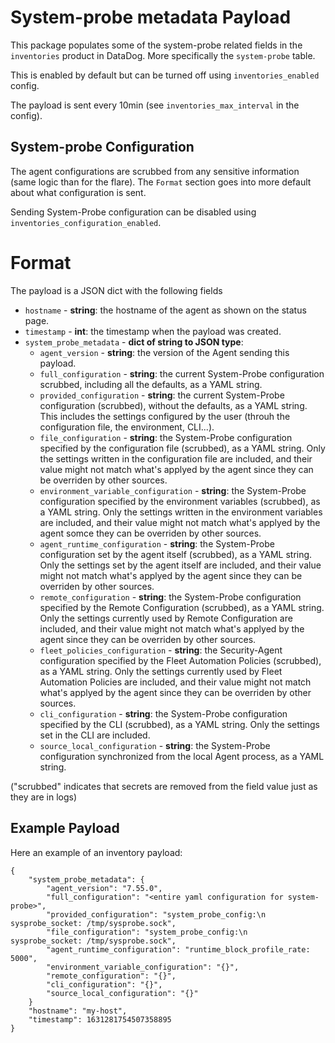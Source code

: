 # System-probe metadata Payload

This package populates some of the system-probe related fields in the `inventories` product in DataDog. More specifically the
`system-probe` table.

This is enabled by default but can be turned off using `inventories_enabled` config.

The payload is sent every 10min (see `inventories_max_interval` in the config).

## System-probe Configuration

The agent configurations are scrubbed from any sensitive information (same logic than for the flare). The `Format`
section goes into more default about what configuration is sent.

Sending System-Probe configuration can be disabled using `inventories_configuration_enabled`.

# Format

The payload is a JSON dict with the following fields

- `hostname` - **string**: the hostname of the agent as shown on the status page.
- `timestamp` - **int**: the timestamp when the payload was created.
- `system_probe_metadata` - **dict of string to JSON type**:
  - `agent_version` - **string**: the version of the Agent sending this payload.
  - `full_configuration` - **string**: the current System-Probe configuration scrubbed, including all the defaults, as a YAML
    string.
  - `provided_configuration` - **string**: the current System-Probe configuration (scrubbed), without the defaults, as a YAML
    string. This includes the settings configured by the user (throuh the configuration file, the environment, CLI...).
  - `file_configuration` - **string**: the System-Probe configuration specified by the configuration file (scrubbed), as a YAML string.
    Only the settings written in the configuration file are included, and their value might not match what's applyed by the agent since they can be overriden by other sources.
  - `environment_variable_configuration` - **string**: the System-Probe configuration specified by the environment variables (scrubbed), as a YAML string.
    Only the settings written in the environment variables are included, and their value might not match what's applyed by the agent somce they can be overriden by other sources.
  - `agent_runtime_configuration` - **string**: the System-Probe configuration set by the agent itself (scrubbed), as a YAML string.
    Only the settings set by the agent itself are included, and their value might not match what's applyed by the agent since they can be overriden by other sources.
  - `remote_configuration` - **string**: the System-Probe configuration specified by the Remote Configuration (scrubbed), as a YAML string.
    Only the settings currently used by Remote Configuration are included, and their value might not match what's applyed by the agent since they can be overriden by other sources.
  - `fleet_policies_configuration` - **string**: the Security-Agent configuration specified by the Fleet Automation Policies (scrubbed), as a YAML string.
    Only the settings currently used by Fleet Automation Policies are included, and their value might not match what's applyed by the agent since they can be overriden by other sources.
  - `cli_configuration` - **string**: the System-Probe configuration specified by the CLI (scrubbed), as a YAML string.
    Only the settings set in the CLI are included.
  - `source_local_configuration` - **string**: the System-Probe configuration synchronized from the local Agent process, as a YAML string.

("scrubbed" indicates that secrets are removed from the field value just as they are in logs)

## Example Payload

Here an example of an inventory payload:

```
{
    "system_probe_metadata": {
        "agent_version": "7.55.0",
        "full_configuration": "<entire yaml configuration for system-probe>",
        "provided_configuration": "system_probe_config:\n  sysprobe_socket: /tmp/sysprobe.sock",
        "file_configuration": "system_probe_config:\n  sysprobe_socket: /tmp/sysprobe.sock",
        "agent_runtime_configuration": "runtime_block_profile_rate: 5000",
        "environment_variable_configuration": "{}",
        "remote_configuration": "{}",
        "cli_configuration": "{}",
        "source_local_configuration": "{}"
    }
    "hostname": "my-host",
    "timestamp": 1631281754507358895
}
```
